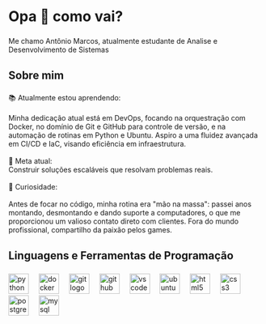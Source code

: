 <h1 align="left">Opa 👋 como vai?</h1>

###

<p align="left">Me chamo Antônio Marcos, atualmente estudante de Analise e Desenvolvimento de Sistemas</p>

###

<h2 align="left">Sobre mim</h2>

###

<p align="left">📚 Atualmente estou aprendendo:<br><br>Minha dedicação atual está em DevOps, focando na orquestração com Docker, no domínio de Git e GitHub para controle de versão, e na automação de rotinas em Python e Ubuntu. Aspiro a uma fluidez avançada em CI/CD e IaC, visando eficiência em infraestrutura.<br><br>🎯 Meta atual: <br>Construir soluções escaláveis que resolvam problemas reais.<br><br>🎲 Curiosidade:<br><br>Antes de focar no código, minha rotina era "mão na massa": passei anos montando, desmontando e dando suporte a computadores, o que me proporcionou um valioso contato direto com clientes. Fora do mundo profissional, compartilho da paixão pelos games.</p>

###

<h2 align="left">Linguagens e Ferramentas de Programação</h2>

###

<div align="left">
  <img src="https://cdn.jsdelivr.net/gh/devicons/devicon/icons/python/python-original.svg" height="40" alt="python logo"  />
  <img width="12" />
  <img src="https://cdn.jsdelivr.net/gh/devicons/devicon/icons/docker/docker-original.svg" height="40" alt="docker logo"  />
  <img width="12" />
  <img src="https://cdn.jsdelivr.net/gh/devicons/devicon/icons/git/git-original.svg" height="40" alt="git logo"  />
  <img width="12" />
  <img src="https://cdn.jsdelivr.net/gh/devicons/devicon/icons/github/github-original.svg" height="40" alt="github logo"  />
  <img width="12" />
  <img src="https://cdn.jsdelivr.net/gh/devicons/devicon/icons/vscode/vscode-original.svg" height="40" alt="vscode logo"  />
  <img width="12" />
  <img src="https://cdn.jsdelivr.net/gh/devicons/devicon/icons/ubuntu/ubuntu-plain.svg" height="40" alt="ubuntu logo"  />
  <img width="12" />
  <img src="https://cdn.jsdelivr.net/gh/devicons/devicon/icons/html5/html5-original.svg" height="40" alt="html5 logo"  />
  <img width="12" />
  <img src="https://cdn.jsdelivr.net/gh/devicons/devicon/icons/css3/css3-original.svg" height="40" alt="css3 logo"  />
  <img width="12" />
  <img src="https://cdn.jsdelivr.net/gh/devicons/devicon/icons/postgresql/postgresql-original.svg" height="40" alt="postgresql logo"  />
  <img width="12" />
  <img src="https://cdn.jsdelivr.net/gh/devicons/devicon/icons/mysql/mysql-original.svg" height="40" alt="mysql logo"  />
</div>

###
